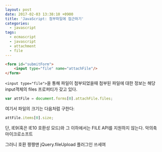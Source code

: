 ```yaml
---
layout: post
date: 2017-02-03 13:38:10 +0900
title: 'JavaScript: 첨부파일에 접근하기'
categories:
  - javascript
tags:
  - ecmascript
  - javascript
  - attachment
  - file
---
```


```html
<form id="submitForm">
    <input type="file" name="attachFile"/>
</form>
```

`<input type="file">`을 통해 파일이 첨부되었을때 첨부된 파일에 대한 정보는 해당 input객체의 files 프로퍼티가 갖고 있다.

```js
var attFile = document.forms[0].attachFile.files;
```

여기서 파일의 크기는 다음처럼 구한다:

```js
attFile.items[0].size;
```

단, IE9(혹은 IE10 호환성 모드)와 그 이하에서는 FILE API를 지원하지 않는다. 악의축마이크로소프트

그러니 호환 짱짱맨 jQuery.fileUpload 플러그인 쓰세여
